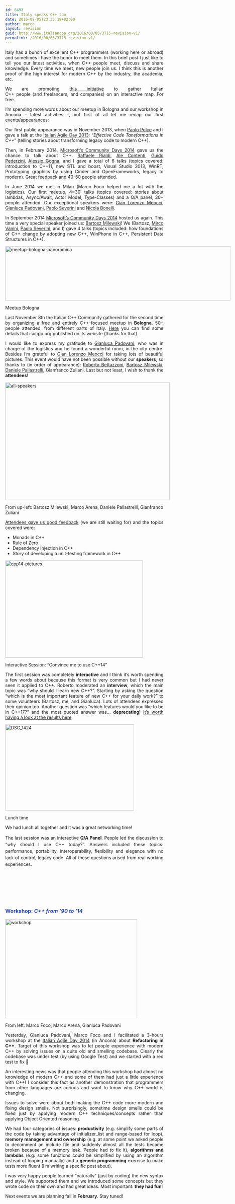 ```yaml
---
id: 6493
title: Italy speaks C++ too
date: 2016-08-05T23:35:19+02:00
author: marco
layout: revision
guid: http://www.italiancpp.org/2016/08/05/3715-revision-v1/
permalink: /2016/08/05/3715-revision-v1/
---
```

<p style="text-align: justify;">
  Italy has a bunch of excellent C++ programmers (working here or abroad) and sometimes I have the honor to meet them. In this brief post I just like to tell you our latest activities, when C++ people meet, discuss and share knowledge. Every time we meet, new people join us. I think this is another proof of the high interest for modern C++ by the industry, the academia, etc.
</p>

<p style="text-align: justify;">
  We are promoting <a href="http://www.italiancpp.org/map/" target="_blank">this initiative</a> to gather Italian C++ people (and freelancers, and companies) on an interactive map. For free.
</p>

<p style="text-align: justify;">
  I&#8217;m spending more words about our meetup in Bologna and our workshop in Ancona &#8211; latest activities -, but first of all let me recap our first events/appearances:
</p>

<p style="text-align: justify;">
  Our first public appearance was in November 2013, when <a href="https://twitter.com/paolopolce" target="_blank">Paolo Polce</a> and I gave a talk at the <a href="http://www.agileday.it/" target="_blank">Italian Agile Day 2013</a>: &#8220;<em>Effective Code Tansformations in C++</em>&#8221; (telling stories about transforming legacy code to modern C++).
</p>

<p style="text-align: justify;">
  Then, in February 2014, <a href="http://www.communitydays.it/" target="_blank">Microsoft&#8217;s Community Days 2014</a> gave us the chance to talk about C++. <a href="https://twitter.com/raffaeler" target="_blank">Raffaele Rialdi</a>, <a href="https://channel9.msdn.com/Events/Speakers/Ale-Contenti" target="_blank">Ale Contenti</a>, <a href="https://twitter.com/_G_P_" target="_blank">Guido Pederzini</a>, <a href="https://twitter.com/alecsg77" target="_blank">Alessio Gogna</a>, and I gave a total of 6 talks (topics covered: introduction to C++11, new STL and boost, Visual Studio 2013, WinRT, Prototyping graphics by using Cinder and OpenFrameworks, legacy to modern). Great feedback and 40-50 people attended.
</p>

<p style="text-align: justify;">
  In June 2014 we met in Milan (Marco Foco helped me a lot with the logistics). Our first meetup, 4&#215;30&#8242; talks (topics covered: stories about lambdas, Async/Await, Actor Model, Type-Classes) and a Q/A panel, 30+ people attended. Our exceptional speakers were: <a href="https://twitter.com/glmeocci" target="_blank">Gian Lorenzo Meocci</a>, <a href="https://twitter.com/GPad619" target="_blank">Gianluca Padovani</a>, <a href="http://paoloseverini.wordpress.com/" target="_blank">Paolo Severini</a> and <a href="https://twitter.com/nicolabonelli" target="_blank">Nicola Bonelli</a>.
</p>

<p style="text-align: justify;">
  In September 2014 <a href="http://www.communitydays.it/" target="_blank">Microsoft&#8217;s Community Days 2014</a> hosted us again. This time a very special speaker joined us: <a href="http://bartoszmilewski.com" target="_blank">Bartosz Milewski</a>! We (Bartosz, <a href="https://twitter.com/MircoVanini" target="_blank">Mirco Vanini</a>, <a href="http://paoloseverini.wordpress.com/" target="_blank">Paolo Severini</a>, and I) gave 4 talks (topics included: how foundations of C++ change by adopting new C++, WinPhone in C++, Persistent Data Structures in C++).
</p>

<div id="attachment_3678" style="width: 727px" class="wp-caption aligncenter">
  <a href="http://www.italiancpp.org/wp-content/uploads/2014/09/panoramica.jpg"><img aria-describedby="caption-attachment-3678" loading="lazy" class="wp-image-3678 " src="http://www.italiancpp.org/wp-content/uploads/2014/09/panoramica.jpg" alt="meetup-bologna-panoramica" width="717" height="173" srcset="http://192.168.64.2/wordpress/wp-content/uploads/2014/09/panoramica.jpg 1024w, http://192.168.64.2/wordpress/wp-content/uploads/2014/09/panoramica-300x72.jpg 300w, http://192.168.64.2/wordpress/wp-content/uploads/2014/09/panoramica-600x144.jpg 600w, http://192.168.64.2/wordpress/wp-content/uploads/2014/09/panoramica-250x60.jpg 250w" sizes="(max-width: 717px) 100vw, 717px" /></a>
  
  <p id="caption-attachment-3678" class="wp-caption-text">
    Meetup Bologna
  </p>
</div>

<p style="text-align: justify;">
  Last November 8th the Italian C++ Community gathered for the second time by organizing a free and entirely C++-focused meetup in <strong>Bologna</strong>. 50+ people attended, from different parts of Italy. <a href="http://isocpp.org/blog/2014/10/italiancpp-meetup-in-bologna" target="_blank">Here</a> you can find some details that isocpp.org published on its website (thanks for that).
</p>

<p style="text-align: justify;">
  I would like to express my gratitude to <a href="https://twitter.com/GPad619" target="_blank">Gianluca Padovani</a>, who was in charge of the logistics and he found a wonderful room, in the city centre. Besides I&#8217;m grateful to <a href="https://twitter.com/glmeocci" target="_blank">Gian Lorenzo Meocci</a> for taking lots of beautiful pictures. This event would have not been possible without our <strong>speakers</strong>, so thanks to (in order of appearance): <a href="https://twitter.com/bettazzoni" target="_blank">Roberto Bettazzoni</a>, <a href="https://twitter.com/BartoszMilewski" target="_blank">Bartosz Milewski</a>, <a href="https://twitter.com/DPallastrelli" target="_blank">Daniele Pallastrelli</a>, Gianfranco Zuliani. Last but not least, I wish to thank the <strong>attendees</strong>!
</p>

<div id="attachment_3704" style="width: 534px" class="wp-caption aligncenter">
  <a href="http://www.italiancpp.org/wp-content/uploads/2014/11/all-speakers.jpg"><img aria-describedby="caption-attachment-3704" loading="lazy" class="wp-image-3704 " src="http://www.italiancpp.org/wp-content/uploads/2014/11/all-speakers.jpg" alt="all-speakers" width="524" height="374" srcset="http://192.168.64.2/wordpress/wp-content/uploads/2014/11/all-speakers.jpg 910w, http://192.168.64.2/wordpress/wp-content/uploads/2014/11/all-speakers-300x213.jpg 300w, http://192.168.64.2/wordpress/wp-content/uploads/2014/11/all-speakers-600x427.jpg 600w, http://192.168.64.2/wordpress/wp-content/uploads/2014/11/all-speakers-250x178.jpg 250w" sizes="(max-width: 524px) 100vw, 524px" /></a>
  
  <p id="caption-attachment-3704" class="wp-caption-text">
    From up-left: Bartosz Milewski, Marco Arena, Daniele Pallastrelli, Gianfranco Zuliani
  </p>
</div>

<p style="text-align: justify;">
  <a href="http://joind.in/event/view/2834" target="_blank">Attendees gave us good feedback</a> (we are still waiting for) and the topics covered were:
</p>

  * Monads in C++
  * Rule of Zero
  * Dependency Injection in C++
  * Story of developing a unit-testing framework in C++

<div id="attachment_3701" style="width: 448px" class="wp-caption alignleft">
  <a href="http://www.italiancpp.org/wp-content/uploads/2014/11/cpp14-pictures1.jpg"><img aria-describedby="caption-attachment-3701" loading="lazy" class=" wp-image-3701 " src="http://www.italiancpp.org/wp-content/uploads/2014/11/cpp14-pictures1.jpg" alt="cpp14-pictures" width="438" height="309" srcset="http://192.168.64.2/wordpress/wp-content/uploads/2014/11/cpp14-pictures1.jpg 626w, http://192.168.64.2/wordpress/wp-content/uploads/2014/11/cpp14-pictures1-300x211.jpg 300w, http://192.168.64.2/wordpress/wp-content/uploads/2014/11/cpp14-pictures1-600x423.jpg 600w, http://192.168.64.2/wordpress/wp-content/uploads/2014/11/cpp14-pictures1-250x176.jpg 250w" sizes="(max-width: 438px) 100vw, 438px" /></a>
  
  <p id="caption-attachment-3701" class="wp-caption-text">
    Interactive Session: &#8220;Convince me to use C++14&#8221;
  </p>
</div>

<p style="text-align: justify;">
  The first session was completely <strong>interactive</strong> and I think it&#8217;s worth spending a few words about because this format is very common but I had never seen it applied to C++. Roberto moderated an <strong>interview</strong>, which the main topic was &#8220;why should I learn new C++?&#8221;. Starting by asking the question &#8220;which is the most important feature of new C++ for your daily work?&#8221; to some volunteers (Bartosz, me, and Gianluca). Lots of attendees expressed their opinion too. Another question was &#8220;which features would you like to be in C++17?&#8221; and the most quoted answer was&#8230; <strong>deprecating!</strong> <a href="https://docs.google.com/document/d/1EGEHJblESsqhw_aMF42rBLG7PdTtZCwj0UOtfnAlkg4/edit" target="_blank">It&#8217;s worth having a look at the results here</a>.
</p>

<div id="attachment_3705" style="width: 420px" class="wp-caption alignright">
  <a href="http://www.italiancpp.org/wp-content/uploads/2014/11/DSC_1424.jpg"><img aria-describedby="caption-attachment-3705" loading="lazy" class="wp-image-3705 " src="http://www.italiancpp.org/wp-content/uploads/2014/11/DSC_1424.jpg" alt="DSC_1424" width="410" height="274" srcset="http://192.168.64.2/wordpress/wp-content/uploads/2014/11/DSC_1424.jpg 3872w, http://192.168.64.2/wordpress/wp-content/uploads/2014/11/DSC_1424-300x200.jpg 300w, http://192.168.64.2/wordpress/wp-content/uploads/2014/11/DSC_1424-1024x685.jpg 1024w, http://192.168.64.2/wordpress/wp-content/uploads/2014/11/DSC_1424-600x401.jpg 600w, http://192.168.64.2/wordpress/wp-content/uploads/2014/11/DSC_1424-250x167.jpg 250w" sizes="(max-width: 410px) 100vw, 410px" /></a>
  
  <p id="caption-attachment-3705" class="wp-caption-text">
    Lunch time
  </p>
</div>

<p style="text-align: justify;">
  We had lunch all together and it was a great networking time!
</p>

<p style="text-align: justify;">
  <span style="line-height: 1.5em;">The last session was an interactive </span><strong style="line-height: 1.5em;">Q/A Panel</strong><span style="line-height: 1.5em;">. People led the discussion to &#8220;why should I use C++ today?&#8221;. Answers included these topics: performance, portability, interoperability, flexibility and elegance with no lack of control, legacy code. All of these questions arised from real working experiences.</span>
</p>

<p style="text-align: justify;">
  <span style="color: #ffffff;"> </span>
</p>

<h3 style="text-align: justify;">
</h3>

<h3 style="text-align: justify;">
</h3>

<h3 style="text-align: justify;">
</h3>

<h3 style="text-align: justify;">
</h3>

<h3 style="text-align: justify;">
</h3>

<span style="color: #ffffff;"> </span>  
<a id="workshop"></a>  
<span style="color: #ffffff;"> </span>

<h3 style="text-align: justify;">
  <span style="color: #2945a4;">Workshop: <em>C++ from &#8217;90 to &#8217;14</em></span>
</h3>

<div id="attachment_3681" style="width: 430px" class="wp-caption alignleft">
  <a href="http://www.italiancpp.org/wp-content/uploads/2014/10/workshop.jpg"><img aria-describedby="caption-attachment-3681" loading="lazy" class="wp-image-3681 " src="http://www.italiancpp.org/wp-content/uploads/2014/10/workshop.jpg" alt="workshop" width="420" height="315" srcset="http://192.168.64.2/wordpress/wp-content/uploads/2014/10/workshop.jpg 600w, http://192.168.64.2/wordpress/wp-content/uploads/2014/10/workshop-300x225.jpg 300w, http://192.168.64.2/wordpress/wp-content/uploads/2014/10/workshop-250x187.jpg 250w" sizes="(max-width: 420px) 100vw, 420px" /></a>
  
  <p id="caption-attachment-3681" class="wp-caption-text">
    From left: Marco Foco, Marco Arena, Gianluca Padovani
  </p>
</div>

<p style="text-align: justify;">
  Yesterday, Gianluca Padovani, Marco Foco and I facilitated a 3-hours workshop at the <a href="http://www.agileday.it/" target="_blank">Italian Agile Day 2014</a> (in Ancona) about <strong>Refactoring in C++</strong>. Target of this workshop was to let people experience with modern C++ by solving issues on a quite old and smelling codebase. Clearly the codebase was under test (by using Google Test) and we started with a red test to fix 🙂
</p>

<p style="text-align: justify;">
  An interesting news was that people attending this workshop had almost no knowledge of modern C++ and some of them had just a little experience with C++! I consider this fact as another demonstration that programmers from other languages are curious and want to know why C++ world is changing.
</p>

<p style="text-align: justify;">
  Issues to solve were about both making the C++ code more modern and fixing design smells. Not surprisingly, sometime design smells could be fixed just by applying modern C++ techniques/concepts rather than applying Object Oriented reasoning.
</p>

<p style="text-align: justify;">
  We had four categories of issues: <strong>productivity</strong> (e.g. simplify some parts of the code by taking advantage of initializer_list and range-based for loop), <strong>memory management and ownership</strong> (e.g. at some point we asked people to decomment an include file and suddenly almost all the tests became broken because of a memory leak. People had to fix it), <strong>algorithms and lambdas</strong> (e.g. some functions could be simplified by using an algorithm instead of looping manually) and a <strong>generic programming</strong> exercise to make tests more fluent (I&#8217;m writing a specific post about).
</p>

<p style="text-align: justify;">
  I was very happy people learned &#8220;naturally&#8221; (just by coding) the new syntax and style. We supported them and we introduced some concepts but they wrote code on their own and had great ideas. Most important: <strong>they had fun</strong>!
</p>

<p style="text-align: justify;">
  Next events we are planning fall in <strong>February</strong>. Stay tuned!
</p>